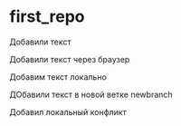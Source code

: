 ﻿# first_repo


Добавили текст

Добавили текст через браузер

Добавим текст локально

ДОбавили текст в новой ветке newbranch

Добавил локальный конфликт